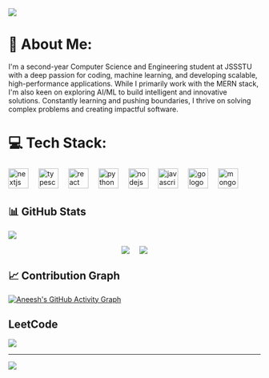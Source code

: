 <img src="https://github.com/Anmol-Baranwal/Cool-GIFs-For-GitHub/assets/74038190/d48893bd-0757-481c-8d7e-ba3e163feae7" />


# 💫 About Me:
I'm a second-year Computer Science and Engineering student at JSSSTU with a deep passion for coding, machine learning, and developing scalable, high-performance applications. While I primarily work with the MERN stack, I'm also keen on exploring AI/ML to build intelligent and innovative solutions. Constantly learning and pushing boundaries, I thrive on solving complex problems and creating impactful software.


# 💻 Tech Stack:
###

<div align="left">
  <img src="https://cdn.jsdelivr.net/gh/devicons/devicon/icons/nextjs/nextjs-original.svg" height="40" alt="nextjs logo"  />
  <img width="12" />
  <img src="https://cdn.jsdelivr.net/gh/devicons/devicon/icons/typescript/typescript-original.svg" height="40" alt="typescript logo"  />
  <img width="12" />
  <img src="https://cdn.jsdelivr.net/gh/devicons/devicon/icons/react/react-original.svg" height="40" alt="react logo"  />
  <img width="12" />
  <img src="https://cdn.jsdelivr.net/gh/devicons/devicon/icons/python/python-original.svg" height="40" alt="python logo"  />
  <img width="12" />
  <img src="https://cdn.simpleicons.org/nodedotjs/339933" height="40" alt="nodejs logo"  />
  <img width="12" />
  <img src="https://cdn.jsdelivr.net/gh/devicons/devicon/icons/javascript/javascript-original.svg" height="40" alt="javascript logo"  />
  <img width="12" />
  <img src="https://skillicons.dev/icons?i=go" height="40" alt="go logo"  />
  <img width="12" />
  <img src="https://cdn.simpleicons.org/mongodb/47A248" height="40" alt="mongodb logo"  />
  <img width="12" />

   
</div>

## 📊 GitHub Stats

<p align="left">
  <img src="https://github-readme-streak-stats.herokuapp.com/?user=aneeshsunganahalli&theme=dark&hide_border=true" />
</p>

<div style="display: flex; justify-content: center; gap: 20px;">
  <img src="https://github.com/aneeshsunganahalli/github-stats-transparent/blob/output/generated/overview.svg" />
  <img src="https://github.com/aneeshsunganahalli/github-stats-transparent/blob/output/generated/languages.svg" />
</div>


## 📈 Contribution Graph

[![Aneesh's GitHub Activity Graph](https://github-readme-activity-graph.vercel.app/graph?username=aneeshsunganahalli&theme=react-dark&area=true)](https://github.com/ashutosh00710/github-readme-activity-graph)

## LeetCode
![](https://leetcard.jacoblin.cool/Somedude05?border=0&radius=20)

---
[![](https://visitcount.itsvg.in/api?id=aneeshsunganahalli&icon=0&color=0)](https://visitcount.itsvg.in)


